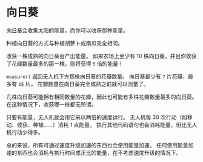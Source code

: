 # 向日葵
[向日葵](objects/sunflower)会收集太阳的能量，而你可以收获那种能量。

种植向日葵的方式与种植胡萝卜或南瓜完全相同。

收获一株成熟的向日葵会产出能量。
如果农场上至少有 10 株向日葵，并且你收获了花瓣数量最多的那一株，则将获得 `5` 倍的能量！

`measure()` 返回无人机下方那株向日葵的花瓣数量。
向日葵最少有 `7` 片花瓣，最多有 `15` 片。
花瓣数量在向日葵完全成熟之前就可以测量了。

几株向日葵可能拥有相同数量的花瓣，因此也可能有多株花瓣数量最多的向日葵。在这种情况下，收获哪一株都无所谓。

只要有能量，无人机就会用它来以两倍的速度运行。
无人机每 30 次行动（如移动、收获、种植……）消耗 1 点能量。
执行其他代码语句也会消耗能量，但比无人机行动少得多。

总的来说，所有可通过速度升级加速的东西也会使用能量加速。
任何使用能量加速的东西也会消耗与执行时间成正比的能量，在不考虑速度升级的情况下。
